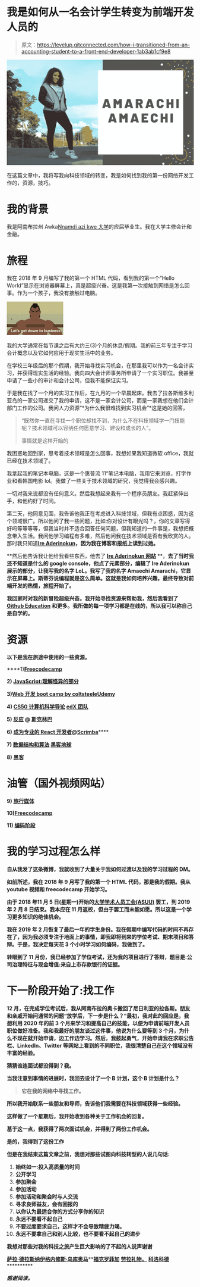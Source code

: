# 我是如何从一名会计学生转变为前端开发人员的

> 原文：<https://levelup.gitconnected.com/how-i-transitioned-from-an-accounting-student-to-a-front-end-developer-1ab3ab1cf9e8>

![](img/ef68929e7f32a0c67acd02f7da88b892.png)

在这篇文章中，我将写我向科技领域的转变，我是如何找到我的第一份网络开发工作的，资源，技巧。

# **我的背景**

我是阿南布拉州 Awka[Nnamdi azi kwe 大学](https://unizik.edu.ng/)的应届毕业生。我在大学主修会计和金融。

# **旅程**

我在 2018 年 9 月编写了我的第一个 HTML 代码，看到我的第一个“Hello World”显示在浏览器屏幕上，真是超级兴奋。这是我第一次接触到网络是怎么回事。作为一个孩子，我没有接触过电脑。

![](img/3041868a1c2673ef3eb4bb88552b4c5c.png)

我的大学通常在每节课之后有大约三(3)个月的休息/假期。我的前三年专注于学习会计概念以及它如何应用于现实生活中的业务。

在学校三年级后的那个假期，我开始寻找实习机会，在那里我可以作为一名会计实习，并获得现实生活的经验。我向四大会计师事务所申请了一个实习职位。我甚至申请了一些小的审计和会计公司，但我不能保证实习。

于是我在找了一个月的实习工作后，在九月的一个早晨起床。我去了拉各斯维多利亚岛的一家公司递交了我的申请，这不是一家会计公司，而是一家我想在他们会计部门工作的公司。我问人力资源“*为什么我很难找到实习机会”*这是她的回答，

> “既然你一直在寻找一个职位却找不到，为什么不在科技领域学一门技能呢？技术领域可以容纳任何愿意学习、建设和成长的人”。
> 
> 事情就是这样开始的

我困惑地回到家，思考着技术领域是怎么回事，我想如果我知道微软 office，我就已经在技术领域了。

我拿起我的笔记本电脑，这是一个惠普流 11“笔记本电脑，我用它来浏览，打字作业和看韩国电影 lol。我做了一些关于技术领域的研究，我觉得我会感兴趣。

一切对我来说都没有任何意义。然后我想起来我有一个程序员朋友。我赶紧伸出手，和他约好了时间。

第二天，他同意见面，我告诉他我正在考虑进入科技领域，但我有点困惑，因为这个领域很广。所以他问了我一些问题，比如:你对设计有眼光吗？，你的文章写得好吗等等等等，但我当时并不适合回答任何问题，但我知道的一件事是，我想把概念带入生活。我问他学习编程有多难，然后他问我在技术领域是否有我欣赏的人。那时我只知道[**Ire Aderinokun**](https://twitter.com/ireaderinokun)**，因为我在博客和报纸上读到过她。**

**然后他告诉我让他给我看些东西，他去了 [**Ire Aderinokun 网站**](https://ireaderinokun.com/) **，**去了当时我还不知道是什么的 google console，他点了元素部分，编辑了 Ire Aderinokun 展示的部分，让我写我的名字 LoL。我写了我的名字 Amaechi Amarachi，它显示在屏幕上。斯蒂芬说编程就是这么简单。这就是我如何培养兴趣，最终导致对前端开发的热情，旅程开始了。**

**我回家时对我的新冒险超级兴奋。我开始寻找资源来帮助我，然后我看到了 [Github Education](https://education.github.com/) 和更多。我所做的每一项学习都是在线的，所以我可以称自己是自学的。**

# **资源**

**以下是我在旅途中使用的一些资源。**

****1)**[**Freecodecamp**](http://freecodecamp.org)**

**2) [**JavaScript:理解怪异的部分**](https://www.udemy.com/course/understand-javascript/?utm_source=adwords&utm_medium=udemyads&utm_campaign=JavaScript_v.PROF_la.EN_cc.ROW_ti.6368&utm_content=deal4584&utm_term=_._ag_85479007594_._ad_395279883056_._kw__._de_c_._dm__._pl__._ti_dsa-774930039569_._li_1010294_._pd__._&matchtype=b&gclid=Cj0KCQiAjfvwBRCkARIsAIqSWlMwVe7DzhxuLqkHelkWyBDmZwQ679JN7LP8m58_hr1u1lXN3SyPZAQaAg8NEALw_wcB)**

****3)**[**Web 开发 boot camp by coltsteele**](https://www.udemy.com/course/the-web-developer-bootcamp/)**[**Udemy**](https://medium.com/u/b32aa0132f1b?source=post_page-----1ab3ab1cf9e8--------------------------------)****

******4)** [**CS50 计算机科学导论**](https://www.edx.org/course/cs50s-introduction-to-computer-science) [**edX 团队**](https://medium.com/u/6e8411791314?source=post_page-----1ab3ab1cf9e8--------------------------------)****

******5)** [**反应**](https://scrimba.com/g/glearnreact) **@** [**斯克林巴**](http://scrimba.com)****

******6)** [**成为专业的 React 开发者**](https://scrimba.com/g/greact)**@**[**Scrimba**](http://scrimba.com)****

****7) [**数据结构和算法**](https://www.hackerearth.com/) [黑客地球](https://medium.com/u/32ad5f537fbc?source=post_page-----1ab3ab1cf9e8--------------------------------)****

****8) [**黑客**](https://www.hackerrank.com/)****

# ****油管（国外视频网站）****

****9) [**旅行媒体**](https://www.youtube.com/user/TechGuyWeb)****

****10)[**Freecodecamp**](https://www.youtube.com/channel/UC8butISFwT-Wl7EV0hUK0BQ)****

****11) [**编码阶段**](https://www.youtube.com/channel/UC46wWUso9H5KPQcoL9iE3Ug)****

# ******我的学习过程怎么样******

****自从我发了这条微博，我就收到了大量关于我如何过渡以及我的学习过程的 DM。****

****如前所述，我在 2018 年 9 月写了我的第一个 HTML 代码，那是我的假期。我从 youtube 视频和 freecodecamp 开始学习。****

****由于 2018 年**11 月 5 日(星期一)开始的[大学学术人员工会(ASUU)](https://en.wikipedia.org/wiki/Academic_Staff_Union_of_Universities) 罢工，到 2019 年 2 月 8 日结束。我本应在 11 月返校，但由于罢工而未能如愿。所以这是一个学习更多知识的绝佳机会。******

******我在 2019 年 2 月恢复了最后一年的学生身份。我在假期中编写代码的时间不再存在了，因为我必须专注于地面上的事情，即我即将到来的学位考试、期末项目和答辩。于是，我决定每天花 3 个小时学习如何编码，我做到了。******

******转眼到了 11 月份，我已经参加了学位考试，还为我的项目进行了答辩，题目是:**公司治理特征与现金增值:来自上市存款银行的证据。********

# ******下一阶段开始了:找工作******

****12 月，在完成学位考试后，我从阿南布拉的奥卡搬回了尼日利亚的拉各斯。朋友和亲戚开始问通常的问题“放学后，下一步是什么？”最初，我对此的回应是，我想利用 2020 年的前 3 个月来学习和提高自己的技能，以便为申请前端开发人员职位做好准备。我和我最好的朋友谈过这件事，他说为什么要等到 3 个月，为什么不现在就开始申请，边工作边学习。然后，我鼓起勇气，开始申请我在求职公告栏、LinkedIn、Twitter 等网站上看到的不同职位，我很清楚自己在这个领域没有丰富的经验。****

****猜猜谁连面试都没得到？我。****

****当我注意到事情的进展时，我回去设计了一个 B 计划，这个 B 计划是什么？****

> ****它在我的网络中寻找工作。****

****所以我开始联系一些朋友和导师，告诉他们我需要在科技领域获得一些经验。****

****这样做了一个星期后，我开始收到各种关于工作机会的回复。****

****基于这一点，我获得了两次面试机会，并得到了两份工作机会。****

****是的，我得到了这份工作****

****但是在我结束这篇文章之前，我想对那些试图向科技转型的人说几句话:****

1.  ****始终如一:投入高质量的时间****
2.  ****公开学习****
3.  ****参加聚会****
4.  ****参加活动****
5.  ****参加活动和聚会时与人交流****
6.  ****寻求良师益友，会有回报的****
7.  ****以你认为最适合你的方式分享你的知识****
8.  ****永远不要看不起自己****
9.  ****不要过度要求自己，这样才不会导致精疲力竭。****
10.  ****永远不要拿自己和别人比较，也不要看不起自己的进步****

****我想对那些对我的科技之旅产生巨大影响的了不起的人说声谢谢****

****[](https://twitter.com/unicodeveloper)****[**萨拉·德拉斯纳**](https://twitter.com/sarah_edo)[**伊格内修斯·乌库奥马**](https://twitter.com/IgnatiusUkwuoma)**[**福克罗菲加**](https://twitter.com/Beveloper) [**劳拉礼物，**](https://twitter.com/lauragift_) [**科洛科德**](https://twitter.com/Kolokodess)**********

*******感谢阅读。*******